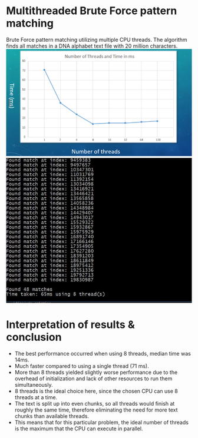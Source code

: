 # Multithreaded Brute Force pattern matching
Brute Force pattern matching utilizing multiple CPU threads. The algorithm finds all matches in a DNA alphabet text file with 20 million characters.
![Graph of the measurements](https://raw.githubusercontent.com/deyansp/MultiThreadBruteForce/master/Images/graph.PNG)
![Svreenshot of the program running](https://raw.githubusercontent.com/deyansp/MultiThreadBruteForce/master/Images/running.JPG)
# Interpretation of results & conclusion
* The best performance occurred when using 8 threads, median time was 14ms.
* Much faster compared to using a single thread (71 ms).
* More than 8 threads yielded slightly worse performance due to the overhead of initialization and lack of other resources to run them simultaneously.
* 8 threads is the ideal choice here, since the chosen CPU can use 8 threads at a time. 
* The text is split up into even chunks, so all threads would finish at roughly the same time, therefore eliminating the need for more text chunks than available threads.
* This means that for this particular problem, the ideal number of threads is the maximum that the CPU can execute in parallel.
